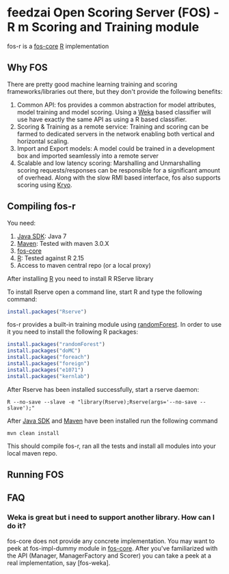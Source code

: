 # feedzai Open Scoring Server (FOS) - R m Scoring and Training module

fos-r is a [fos-core] [R] implementation


## Why FOS

There are pretty good machine learning training and scoring frameworks/libraries out there, but they don't provide the
following benefits:

1. Common API: fos provides a common abstraction for model attributes, model training and model scoring. Using a [Weka]
based classifier will use have exactly the same API as using a R based classifier.
1. Scoring & Training as a remote service: Training and scoring can be farmed to dedicated servers in the network
enabling both vertical and horizontal scaling.
1. Import and Export models: A model could be trained in a development box and imported seamlessly into a remote server
1. Scalable and low latency scoring: Marshalling and Unmarshalling scoring requests/responses can be responsible
for a significant amount of overhead. Along with the slow RMI based interface, fos also supports scoring using [Kryo].

## Compiling fos-r

You need:

1. [Java SDK]: Java 7
1. [Maven]: Tested with maven 3.0.X
1. [fos-core]
1. [R]: Tested against R 2.15
1. Access to maven central repo (or a local proxy)


After installing [R] you need to install R RServe library

To install Rserve open a command line, start R and type the following command:

 ```R
 install.packages("Rserve")
 ```

fos-r provides a built-in training module using [randomForest]. In order to use it
you need to install the following R packages:

```R
install.packages("randomForest")
install.packages("doMC")
install.packages("foreach")
install.packages("foreign")
install.packages("e1071")
install.packages("kernlab")
```

After Rserve has been installed successfully, start a rserve daemon:

```Shell
R --no-save --slave -e "library(Rserve);Rserve(args='--no-save --slave');"
```

After [Java SDK] and [Maven] have been installed run the following command

```Shell
mvn clean install
```

This should compile fos-r, ran all the tests and install all modules into your local maven repo.


## Running FOS


## FAQ

### Weka is great but i need to support another library. How can I do it?
fos-core does not provide any concrete implementation. You may want to peek at fos-impl-dummy module in [fos-core].
After you've familiarized with the API (Manager, ManagerFactory and Scorer) you can take a peek at a real implementation,
say [fos-weka].

[Kryo]: https://github.com/EsotericSoftware/kryo
[fos-r]: https://github.com/feedzai/fos-r
[fos-core]: https://github.com/feedzai/fos-core
[Weka]: http://www.cs.waikato.ac.nz/ml/weka/
[R]: http://www.r-project.org/
[Maven]: http://maven.apache.org/
[Java SDK]: http://www.oracle.com/technetwork/java/javase/downloads/jdk7-downloads-1880260.html
[randomForest]: http://cran.r-project.org/web/packages/randomForest/index.html




